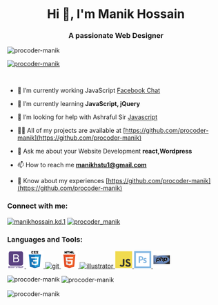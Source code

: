 <h1 align="center">Hi 👋, I'm Manik Hossain</h1>
<h3 align="center">A passionate Web Designer</h3>

<p align="left"> <img src="https://komarev.com/ghpvc/?username=procoder-manik&label=Profile%20views&color=0e75b6&style=flat" alt="procoder-manik" /> </p>

<p align="left"> <a href="https://github.com/ryo-ma/github-profile-trophy"><img src="https://github-profile-trophy.vercel.app/?username=procoder-manik" alt="procoder-manik" /></a> </p>

<p align="left"> <a href="https://twitter.com/" target="blank"><img src="https://img.shields.io/twitter/follow/?logo=twitter&style=for-the-badge" alt="" /></a> </p>

- 🔭 I’m currently working JavaScript [Facebook Chat](#)

- 🌱 I’m currently learning **JavaScript, jQuery**

- 🤝 I’m looking for help with Ashraful Sir [Javascript](#)

- 👨‍💻 All of my projects are available at [https://github.com/procoder-manik](https://github.com/procoder-manik)

- 💬 Ask me about your Website Development **react,Wordpress**

- 📫 How to reach me **manikhstu1@gmail.com**

- 📄 Know about my experiences [https://github.com/procoder-manik](https://github.com/procoder-manik)

<h3 align="left">Connect with me:</h3>
<p align="left">
<a href="https://fb.com/manikhossain.kd.1" target="blank"><img align="center" src="https://raw.githubusercontent.com/rahuldkjain/github-profile-readme-generator/master/src/images/icons/Social/facebook.svg" alt="manikhossain.kd.1" height="30" width="40" /></a>
<a href="https://instagram.com/procoder_manik" target="blank"><img align="center" src="https://raw.githubusercontent.com/rahuldkjain/github-profile-readme-generator/master/src/images/icons/Social/instagram.svg" alt="procoder_manik" height="30" width="40" /></a>
</p>

<h3 align="left">Languages and Tools:</h3>
<p align="left"> <a href="https://getbootstrap.com" target="_blank"> <img src="https://raw.githubusercontent.com/devicons/devicon/master/icons/bootstrap/bootstrap-plain-wordmark.svg" alt="bootstrap" width="40" height="40"/> </a> <a href="https://www.w3schools.com/css/" target="_blank"> <img src="https://raw.githubusercontent.com/devicons/devicon/master/icons/css3/css3-original-wordmark.svg" alt="css3" width="40" height="40"/> </a> <a href="https://git-scm.com/" target="_blank"> <img src="https://www.vectorlogo.zone/logos/git-scm/git-scm-icon.svg" alt="git" width="40" height="40"/> </a> <a href="https://www.w3.org/html/" target="_blank"> <img src="https://raw.githubusercontent.com/devicons/devicon/master/icons/html5/html5-original-wordmark.svg" alt="html5" width="40" height="40"/> </a> <a href="https://www.adobe.com/in/products/illustrator.html" target="_blank"> <img src="https://www.vectorlogo.zone/logos/adobe_illustrator/adobe_illustrator-icon.svg" alt="illustrator" width="40" height="40"/> </a> <a href="https://developer.mozilla.org/en-US/docs/Web/JavaScript" target="_blank"> <img src="https://raw.githubusercontent.com/devicons/devicon/master/icons/javascript/javascript-original.svg" alt="javascript" width="40" height="40"/> </a> <a href="https://www.photoshop.com/en" target="_blank"> <img src="https://raw.githubusercontent.com/devicons/devicon/master/icons/photoshop/photoshop-line.svg" alt="photoshop" width="40" height="40"/> </a> <a href="https://www.php.net" target="_blank"> <img src="https://raw.githubusercontent.com/devicons/devicon/master/icons/php/php-original.svg" alt="php" width="40" height="40"/> </a> </p>

<p><img align="left" src="https://github-readme-stats.vercel.app/api/top-langs?username=procoder-manik&show_icons=true&locale=en&layout=compact" alt="procoder-manik" /></p>

<p>&nbsp;<img align="center" src="https://github-readme-stats.vercel.app/api?username=procoder-manik&show_icons=true&locale=en" alt="procoder-manik" /></p>

<p><img align="center" src="https://github-readme-streak-stats.herokuapp.com/?user=procoder-manik&" alt="procoder-manik" /></p>
